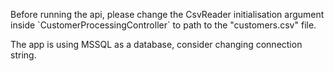 <p>Before running the api, please change the CsvReader initialisation argument inside `CustomerProcessingController` to path to the "customers.csv" file.</p>
<p>The app is using MSSQL as a database, consider changing connection string.</p>
